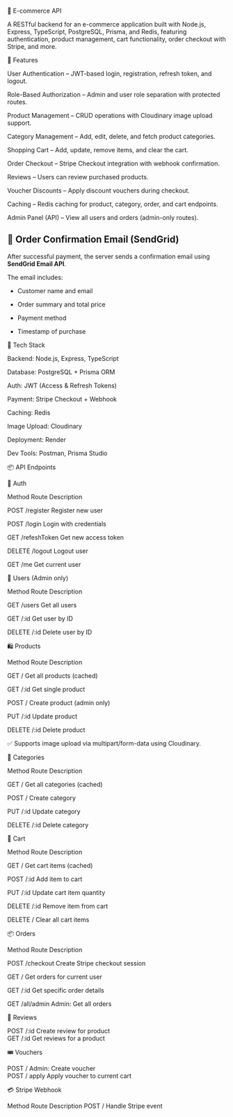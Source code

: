 🛒 E-commerce API

A RESTful backend for an e-commerce application built with Node.js, Express, TypeScript, PostgreSQL, Prisma, and Redis, featuring authentication, product management, cart functionality, order checkout with Stripe, and more.

🚀 Features

User Authentication – JWT-based login, registration, refresh token, and logout.

Role-Based Authorization – Admin and user role separation with protected routes.

Product Management – CRUD operations with Cloudinary image upload support.

Category Management – Add, edit, delete, and fetch product categories.

Shopping Cart – Add, update, remove items, and clear the cart.

Order Checkout – Stripe Checkout integration with webhook confirmation.

Reviews – Users can review purchased products.

Voucher Discounts – Apply discount vouchers during checkout.

Caching – Redis caching for product, category, order, and cart endpoints.

Admin Panel (API) – View all users and orders (admin-only routes).

## 📧 Order Confirmation Email (SendGrid)

After successful payment, the server sends a confirmation email using **SendGrid Email API**.

The email includes:
- Customer name and email
  
- Order summary and total price
  
- Payment method
  
- Timestamp of purchase

🧱 Tech Stack

Backend: Node.js, Express, TypeScript

Database: PostgreSQL + Prisma ORM

Auth: JWT (Access & Refresh Tokens)

Payment: Stripe Checkout + Webhook

Caching: Redis

Image Upload: Cloudinary

Deployment: Render

Dev Tools: Postman, Prisma Studio

📦 API Endpoints

🔐 Auth

Method	Route	Description

POST	/register	Register new user

POST	/login	Login with credentials

GET	/refeshToken	Get new access token

DELETE	/logout	Logout user

GET	/me	Get current user

👥 Users (Admin only)

Method	Route	Description

GET	/users	Get all users

GET	/:id	Get user by ID

DELETE	/:id	Delete user by ID

🛍️ Products

Method	Route	Description

GET	/	Get all products (cached)

GET	/:id	Get single product

POST	/	Create product (admin only)

PUT	/:id	Update product

DELETE	/:id	Delete product

✅ Supports image upload via multipart/form-data using Cloudinary.

📂 Categories

Method	Route	Description

GET	/	Get all categories (cached)

POST	/	Create category

PUT	/:id	Update category

DELETE	/:id	Delete category

🛒 Cart

Method	Route	Description

GET	/	Get cart items (cached)

POST	/:id	Add item to cart

PUT	/:id	Update cart item quantity

DELETE	/:id	Remove item from cart

DELETE	/	Clear all cart items

📦 Orders

Method	Route	Description

POST	/checkout	Create Stripe checkout session

GET	/	Get orders for current user

GET	/:id	Get specific order details

GET	/all/admin	Admin: Get all orders

💬 Reviews

POST /:id Create review for product      
GET /:id  Get reviews for a product

🎟️ Vouchers

POST   /  Admin: Create voucher              
POST   /  apply Apply voucher to current cart 

💳 Stripe Webhook

Method	Route	Description
POST	/	Handle Stripe event
